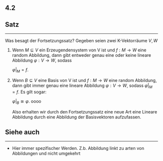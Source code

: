 ## 4.2

## Satz

***

Was besagt der Fortsetzungssatz? Gegeben seien zwei K-Vektorräume $V,W$

1. Wenn $M \subseteq V$ ein Erzeugendensystem von V ist und $f: M \rightarrow W$ eine random Abbildung, dann gibt entweder genau eine oder keine lineare Abbildung $\varphi: V \rightarrow W$, sodass

   $\varphi\rvert_M = f$.

2. Wenn $B \subseteq V$ eine Basis von V ist und $f: M \rightarrow W$ eine random Abbildung, dann gibt immer genau eine lineare Abbildung $\varphi: V \rightarrow W$, sodass  $\varphi\rvert_M = f$. Es gilt sogar:

   $\varphi\rvert_B \cong \varphi$.  oooo

   Also erhalten wir durch den Fortsetzungssatz eine neue Art eine Lineare Abbildung durch eine Abbildung der Basisvektoren aufzufassen.

## Siehe auch

***

* Hier immer spezifischer Werden. Z.b. Abbildung linkt zu arten von Abbildungen und nicht umgekehrt

<!--ID: 1709305047989-->

